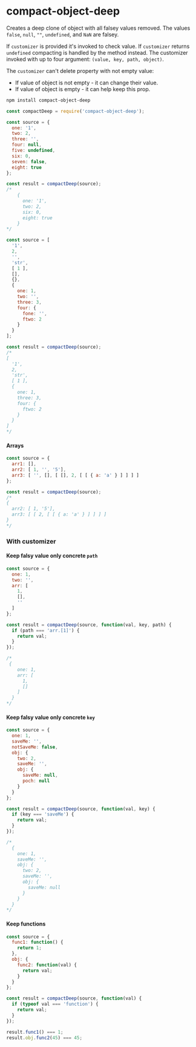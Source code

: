 # compact-object-deep

Creates a deep clone of object with all falsey values removed.
The values `false`, `null`, `""`, `undefined`, and `NaN` are falsey.

If `customizer` is provided it's invoked to check value. If `customizer` returns 
`undefined` compacting is handled by the method instead.
The customizer invoked with up to four argument: `(value, key, path, object)`.

The `customizer` can't delete property with not empty value:
- If value of object is not empty - it can change their value.
- If value of object is empty - it can help keep this prop.


```bash
npm install compact-object-deep
```

```js
const compactDeep = require('compact-object-deep');

const source = {
  one: '1',
  two: 2,
  three: '',
  four: null,
  five: undefined,
  six: 0,
  seven: false,
  eight: true
};

const result = compactDeep(source);
/*
    {
      one: '1',
      two: 2,
      six: 0,
      eight: true
    }
*/
```

```js
const source = [
  '1',
  2,
  '',
  'str',
  [ 1 ],
  [],
  {},
  {
    one: 1,
    two: '',
    three: 3,
    four: {
      fone: '',
      ftwo: 2
    }
  }
];

const result = compactDeep(source);
/*
[
  '1',
  2,
  'str',
  [ 1 ],
  {
    one: 1,
    three: 3,
    four: {
      ftwo: 2
    }
  }
] 
*/
```

#### Arrays

```js
const source = {
  arr1: [],
  arr2: [ 1, '', '5'],
  arr3: [ '', [], [ [], 2, [ [ { a: 'a' } ] ] ] ]
};

const result = compactDeep(source);
/*
{
  arr2: [ 1, '5'],
  arr3: [ [ 2, [ [ { a: 'a' } ] ] ] ]
} 
*/
```

### With customizer

#### Keep falsy value only concrete `path`
```js
const source = {
  one: 1,
  two: '',
  arr: [
    1,
    [],
    ''
  ]
};

const result = compactDeep(source, function(val, key, path) {
  if (path === 'arr.[1]') {
    return val;
  }
});

/*
 {
    one: 1,
    arr: [
      1,
      []
    ]
  }
*/
```

#### Keep falsy value only concrete `key`

```js
const source = {
  one: 1,
  saveMe: '',
  notSaveMe: false,
  obj: {
    two: 2,
    saveMe: '',
    obj: {
      saveMe: null,
      poch: null
    }
  }
};

const result = compactDeep(source, function(val, key) {
  if (key === 'saveMe') {
    return val;
  }
});

/*
  {
    one: 1,
    saveMe: '',
    obj: {
      two: 2,
      saveMe: '',
      obj: {
        saveMe: null
      }
    }
  }
*/
```

#### Keep functions

```js
const source = {
  func1: function() {
    return 1;
  },
  obj: {
    func2: function(val) {
      return val;
    }
  }
};

const result = compactDeep(source, function(val) {
  if (typeof val === 'function') {
    return val;
  }
});

result.func1() === 1;
result.obj.func2(45) === 45;
```
